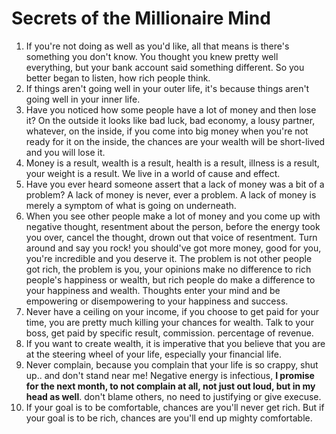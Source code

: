 # Secrets of the Millionaire Mind

1. If you're not doing as well as you'd like, all that means is there's something you don't know. You thought you knew pretty well everything, but your bank account said something different. So you better began to listen, how rich people think.
2. If things aren't going well in your outer life, it's because things aren't going well in your inner life. 
3. Have you noticed how some people have a lot of money and then lose it? On the outside it looks like bad luck, bad economy, a lousy partner, whatever, on the inside, if you come into big money when you're not ready for it on the inside, the chances are your wealth will be short-lived and you will lose it.
4. Money is a result, wealth is a result, health is a result, illness is a result, your weight is a result. We live in a world of cause and effect. 
5. Have you ever heard someone assert that a lack of money was a bit of a problem? A lack of money is never, ever a problem. A lack of money is merely a symptom of what is going on underneath.  
6. When you see other people make a lot of money and you come up with negative thought, resentment about the person, before the energy took you over, cancel the thought, drown out that voice of resentment. Turn around and say you rock! you should've got more money, good for you, you're incredible and you deserve it. The problem is not other people got rich, the problem is you, your opinions make no difference to rich people's happiness or wealth, but rich people do make a difference to your happiness and wealth. Thoughts enter your mind and be empowering or disempowering to your happiness and success. 
7. Never have a ceiling on your income, if you choose to get paid for your time, you are pretty much killing your chances for wealth. Talk to your boss, get paid by specific result, commission. percentage of revenue. 
8. If you want to create wealth, it is imperative that you believe that you are at the steering wheel of your life, especially your financial life. 
9. Never complain, because you complain that your life is so crappy, shut up.. and don't stand near me! Negative energy is infectious, **I promise for the next month, to not complain at all, not just out loud, but in my head as well**. don't blame others, no need to justifying or give execuse. 
10. If your goal is to be comfortable, chances are you'll never get rich. But if your goal is to be rich, chances are you'll end up mighty comfortable.

